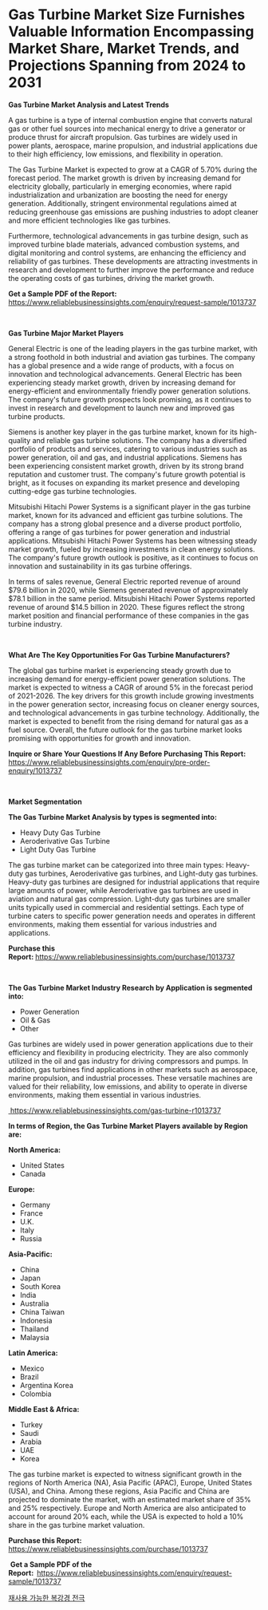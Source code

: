 <p><h1>Gas Turbine Market Size Furnishes Valuable Information Encompassing Market Share, Market Trends, and Projections Spanning from 2024 to 2031</h1></p><p><strong>Gas Turbine Market Analysis and Latest Trends</strong></p>
<p><p>A gas turbine is a type of internal combustion engine that converts natural gas or other fuel sources into mechanical energy to drive a generator or produce thrust for aircraft propulsion. Gas turbines are widely used in power plants, aerospace, marine propulsion, and industrial applications due to their high efficiency, low emissions, and flexibility in operation.</p><p>The Gas Turbine Market is expected to grow at a CAGR of 5.70% during the forecast period. The market growth is driven by increasing demand for electricity globally, particularly in emerging economies, where rapid industrialization and urbanization are boosting the need for energy generation. Additionally, stringent environmental regulations aimed at reducing greenhouse gas emissions are pushing industries to adopt cleaner and more efficient technologies like gas turbines.</p><p>Furthermore, technological advancements in gas turbine design, such as improved turbine blade materials, advanced combustion systems, and digital monitoring and control systems, are enhancing the efficiency and reliability of gas turbines. These developments are attracting investments in research and development to further improve the performance and reduce the operating costs of gas turbines, driving the market growth.</p></p>
<p><strong>Get a Sample PDF of the Report:&nbsp;</strong> <a href="https://www.reliablebusinessinsights.com/enquiry/request-sample/1013737">https://www.reliablebusinessinsights.com/enquiry/request-sample/1013737</a></p>
<p>&nbsp;</p>
<p><strong>Gas Turbine Major Market Players</strong></p>
<p><p>General Electric is one of the leading players in the gas turbine market, with a strong foothold in both industrial and aviation gas turbines. The company has a global presence and a wide range of products, with a focus on innovation and technological advancements. General Electric has been experiencing steady market growth, driven by increasing demand for energy-efficient and environmentally friendly power generation solutions. The company's future growth prospects look promising, as it continues to invest in research and development to launch new and improved gas turbine products.</p><p>Siemens is another key player in the gas turbine market, known for its high-quality and reliable gas turbine solutions. The company has a diversified portfolio of products and services, catering to various industries such as power generation, oil and gas, and industrial applications. Siemens has been experiencing consistent market growth, driven by its strong brand reputation and customer trust. The company's future growth potential is bright, as it focuses on expanding its market presence and developing cutting-edge gas turbine technologies.</p><p>Mitsubishi Hitachi Power Systems is a significant player in the gas turbine market, known for its advanced and efficient gas turbine solutions. The company has a strong global presence and a diverse product portfolio, offering a range of gas turbines for power generation and industrial applications. Mitsubishi Hitachi Power Systems has been witnessing steady market growth, fueled by increasing investments in clean energy solutions. The company's future growth outlook is positive, as it continues to focus on innovation and sustainability in its gas turbine offerings.</p><p>In terms of sales revenue, General Electric reported revenue of around $79.6 billion in 2020, while Siemens generated revenue of approximately $78.1 billion in the same period. Mitsubishi Hitachi Power Systems reported revenue of around $14.5 billion in 2020. These figures reflect the strong market position and financial performance of these companies in the gas turbine industry.</p></p>
<p>&nbsp;</p>
<p><strong>What Are The Key Opportunities For Gas Turbine Manufacturers?</strong></p>
<p><p>The global gas turbine market is experiencing steady growth due to increasing demand for energy-efficient power generation solutions. The market is expected to witness a CAGR of around 5% in the forecast period of 2021-2026. The key drivers for this growth include growing investments in the power generation sector, increasing focus on cleaner energy sources, and technological advancements in gas turbine technology. Additionally, the market is expected to benefit from the rising demand for natural gas as a fuel source. Overall, the future outlook for the gas turbine market looks promising with opportunities for growth and innovation.</p></p>
<p><strong>Inquire or Share Your Questions If Any Before Purchasing This Report:</strong> <a href="https://www.reliablebusinessinsights.com/enquiry/pre-order-enquiry/1013737">https://www.reliablebusinessinsights.com/enquiry/pre-order-enquiry/1013737</a></p>
<p>&nbsp;</p>
<p><strong>Market Segmentation</strong></p>
<p><strong>The Gas Turbine Market Analysis by types is segmented into:</strong></p>
<p><ul><li>Heavy Duty Gas Turbine</li><li>Aeroderivative Gas Turbine</li><li>Light Duty Gas Turbine</li></ul></p>
<p><p>The gas turbine market can be categorized into three main types: Heavy-duty gas turbines, Aeroderivative gas turbines, and Light-duty gas turbines. Heavy-duty gas turbines are designed for industrial applications that require large amounts of power, while Aeroderivative gas turbines are used in aviation and natural gas compression. Light-duty gas turbines are smaller units typically used in commercial and residential settings. Each type of turbine caters to specific power generation needs and operates in different environments, making them essential for various industries and applications.</p></p>
<p><strong>Purchase this Report:&nbsp;</strong><a href="https://www.reliablebusinessinsights.com/purchase/1013737">https://www.reliablebusinessinsights.com/purchase/1013737</a></p>
<p>&nbsp;</p>
<p><strong>The Gas Turbine Market Industry Research by Application is segmented into:</strong></p>
<p><ul><li>Power Generation</li><li>Oil & Gas</li><li>Other</li></ul></p>
<p><p>Gas turbines are widely used in power generation applications due to their efficiency and flexibility in producing electricity. They are also commonly utilized in the oil and gas industry for driving compressors and pumps. In addition, gas turbines find applications in other markets such as aerospace, marine propulsion, and industrial processes. These versatile machines are valued for their reliability, low emissions, and ability to operate in diverse environments, making them essential in various industries.</p></p>
<p><a href="https://www.reliablebusinessinsights.com/gas-turbine-r1013737">&nbsp;https://www.reliablebusinessinsights.com/gas-turbine-r1013737</a></p>
<p><strong>In terms of Region, the Gas Turbine Market Players available by Region are:</strong></p>
<p>
    <p> <strong> North America: </strong>
        <ul>
            <li>United States</li>
            <li>Canada</li>
        </ul>
        </p> 
    <p> <strong> Europe: </strong>
        <ul>
            <li>Germany</li>
            <li>France</li>
            <li>U.K.</li>
            <li>Italy</li>
            <li>Russia</li>
        </ul>
        </p> 
    <p> <strong> Asia-Pacific: </strong>
        <ul>
            <li>China</li>
            <li>Japan</li>
            <li>South Korea</li>
            <li>India</li>
            <li>Australia</li>
            <li>China Taiwan</li>
            <li>Indonesia</li>
            <li>Thailand</li>
            <li>Malaysia</li>
        </ul>
        </p> 
    <p> <strong> Latin America: </strong>
        <ul>
            <li>Mexico</li>
            <li>Brazil</li>
            <li>Argentina Korea</li>
            <li>Colombia</li>
        </ul>
        </p> 
    <p> <strong> Middle East & Africa: </strong>
        <ul>
            <li>Turkey</li>
            <li>Saudi</li>
            <li>Arabia</li>
            <li>UAE</li>
            <li>Korea</li>
        </ul>
    </p>
    </p>
<p><p>The gas turbine market is expected to witness significant growth in the regions of North America (NA), Asia Pacific (APAC), Europe, United States (USA), and China. Among these regions, Asia Pacific and China are projected to dominate the market, with an estimated market share of 35% and 25% respectively. Europe and North America are also anticipated to account for around 20% each, while the USA is expected to hold a 10% share in the gas turbine market valuation.</p></p>
<p><strong>Purchase this Report: </strong><a href="https://www.reliablebusinessinsights.com/purchase/1013737">https://www.reliablebusinessinsights.com/purchase/1013737</a></p>
<p>&nbsp;<strong>Get a Sample PDF of the Report:&nbsp;&nbsp;</strong><a href="https://www.reliablebusinessinsights.com/enquiry/request-sample/1013737">https://www.reliablebusinessinsights.com/enquiry/request-sample/1013737</a></p>
<p><strong></strong></p>
<p><p><a href="https://github.com/admichael111/Market-Research-Report-List-1/blob/main/2526009161846.md">재사용 가능한 복강경 전극</a></p></p>